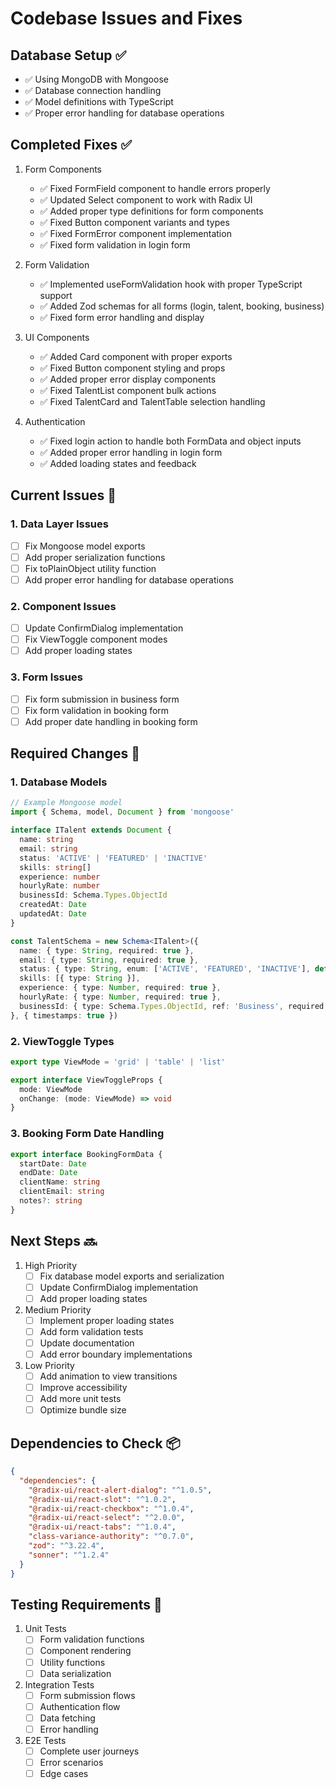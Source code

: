 # Codebase Issues and Fixes

## Database Setup ✅
- ✅ Using MongoDB with Mongoose
- ✅ Database connection handling
- ✅ Model definitions with TypeScript
- ✅ Proper error handling for database operations

## Completed Fixes ✅

1. Form Components
   - ✅ Fixed FormField component to handle errors properly
   - ✅ Updated Select component to work with Radix UI
   - ✅ Added proper type definitions for form components
   - ✅ Fixed Button component variants and types
   - ✅ Fixed FormError component implementation
   - ✅ Fixed form validation in login form

2. Form Validation
   - ✅ Implemented useFormValidation hook with proper TypeScript support
   - ✅ Added Zod schemas for all forms (login, talent, booking, business)
   - ✅ Fixed form error handling and display

3. UI Components
   - ✅ Added Card component with proper exports
   - ✅ Fixed Button component styling and props
   - ✅ Added proper error display components
   - ✅ Fixed TalentList component bulk actions
   - ✅ Fixed TalentCard and TalentTable selection handling

4. Authentication
   - ✅ Fixed login action to handle both FormData and object inputs
   - ✅ Added proper error handling in login form
   - ✅ Added loading states and feedback

## Current Issues 🚨

### 1. Data Layer Issues
- [ ] Fix Mongoose model exports
- [ ] Add proper serialization functions
- [ ] Fix toPlainObject utility function
- [ ] Add proper error handling for database operations

### 2. Component Issues
- [ ] Update ConfirmDialog implementation
- [ ] Fix ViewToggle component modes
- [ ] Add proper loading states

### 3. Form Issues
- [ ] Fix form submission in business form
- [ ] Fix form validation in booking form
- [ ] Add proper date handling in booking form

## Required Changes 📝

### 1. Database Models
```typescript
// Example Mongoose model
import { Schema, model, Document } from 'mongoose'

interface ITalent extends Document {
  name: string
  email: string
  status: 'ACTIVE' | 'FEATURED' | 'INACTIVE'
  skills: string[]
  experience: number
  hourlyRate: number
  businessId: Schema.Types.ObjectId
  createdAt: Date
  updatedAt: Date
}

const TalentSchema = new Schema<ITalent>({
  name: { type: String, required: true },
  email: { type: String, required: true },
  status: { type: String, enum: ['ACTIVE', 'FEATURED', 'INACTIVE'], default: 'ACTIVE' },
  skills: [{ type: String }],
  experience: { type: Number, required: true },
  hourlyRate: { type: Number, required: true },
  businessId: { type: Schema.Types.ObjectId, ref: 'Business', required: true }
}, { timestamps: true })
```

### 2. ViewToggle Types
```typescript
export type ViewMode = 'grid' | 'table' | 'list'

export interface ViewToggleProps {
  mode: ViewMode
  onChange: (mode: ViewMode) => void
}
```

### 3. Booking Form Date Handling
```typescript
export interface BookingFormData {
  startDate: Date
  endDate: Date
  clientName: string
  clientEmail: string
  notes?: string
}
```

## Next Steps 🔜

1. High Priority
   - [ ] Fix database model exports and serialization
   - [ ] Update ConfirmDialog implementation
   - [ ] Add proper loading states

2. Medium Priority
   - [ ] Implement proper loading states
   - [ ] Add form validation tests
   - [ ] Update documentation
   - [ ] Add error boundary implementations

3. Low Priority
   - [ ] Add animation to view transitions
   - [ ] Improve accessibility
   - [ ] Add more unit tests
   - [ ] Optimize bundle size

## Dependencies to Check 📦

```json
{
  "dependencies": {
    "@radix-ui/react-alert-dialog": "^1.0.5",
    "@radix-ui/react-slot": "^1.0.2",
    "@radix-ui/react-checkbox": "^1.0.4",
    "@radix-ui/react-select": "^2.0.0",
    "@radix-ui/react-tabs": "^1.0.4",
    "class-variance-authority": "^0.7.0",
    "zod": "^3.22.4",
    "sonner": "^1.2.4"
  }
}
```

## Testing Requirements 🧪

1. Unit Tests
   - [ ] Form validation functions
   - [ ] Component rendering
   - [ ] Utility functions
   - [ ] Data serialization

2. Integration Tests
   - [ ] Form submission flows
   - [ ] Authentication flow
   - [ ] Data fetching
   - [ ] Error handling

3. E2E Tests
   - [ ] Complete user journeys
   - [ ] Error scenarios
   - [ ] Edge cases

